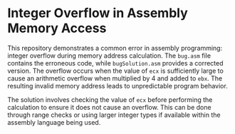 # Integer Overflow in Assembly Memory Access

This repository demonstrates a common error in assembly programming: integer overflow during memory address calculation.  The `bug.asm` file contains the erroneous code, while `bugSolution.asm` provides a corrected version.  The overflow occurs when the value of `ecx` is sufficiently large to cause an arithmetic overflow when multiplied by 4 and added to `ebx`.  The resulting invalid memory address leads to unpredictable program behavior.

The solution involves checking the value of `ecx` before performing the calculation to ensure it does not cause an overflow.  This can be done through range checks or using larger integer types if available within the assembly language being used.